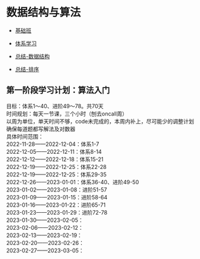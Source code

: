 # 数据结构与算法

- [基础班](夯实基础/数据结构与算法/基础班/)


- [体系学习](夯实基础/数据结构与算法/system/)
- [总结-数据结构](夯实基础/数据结构与算法/summary/DataStructure.md)
- [总结-排序](夯实基础/数据结构与算法/summary/Sorted.md)

## 第一阶段学习计划：算法入门
目标：体系1～40、进阶49～78。共70天    
时间规划：每天一节课，三个小时（刨去oncall周）    
以周为单位，单天时间不够，code未完成的，本周内补上，尽可能少的调整计划    
确保每道题都写解法及对数器    
具体时间范围：   
2022-11-28——2022-12-04：体系1-7     
2022-12-05——2022-12-11：体系8-14     
2022-12-12——2022-12-18：体系15-21     
2022-12-19——2022-12-25：体系22-28    
2022-12-19——2022-12-25：体系29-35     
2022-12-26——2023-01-01：体系36-40、进阶49-50     
2023-01-02——2023-01-08：进阶51-57    
2023-01-09——2023-01-15：进阶58-64    
2023-01-16——2023-01-22：进阶65-71    
2023-01-23——2023-01-29：进阶72-78    
2023-01-30——2023-02-05：          
2023-02-06——2023-02-12：          
2023-02-13——2023-02-19：          
2023-02-20——2023-02-26：          
2023-02-27——2023-03-05：          
